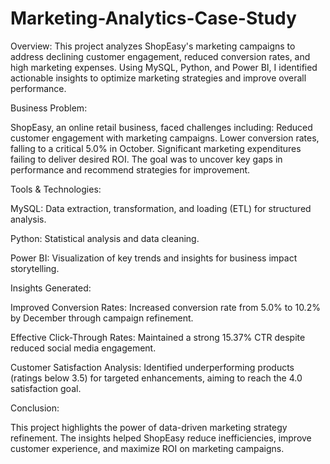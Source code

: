 # Marketing-Analytics-Case-Study

Overview:
This project analyzes ShopEasy's marketing campaigns to address declining customer engagement, reduced conversion rates, and high marketing expenses. Using MySQL, Python, and Power BI, I identified actionable insights to optimize marketing strategies and improve overall performance.

Business Problem:

ShopEasy, an online retail business, faced challenges including:
Reduced customer engagement with marketing campaigns.
Lower conversion rates, falling to a critical 5.0% in October.
Significant marketing expenditures failing to deliver desired ROI.
The goal was to uncover key gaps in performance and recommend strategies for improvement.

Tools & Technologies:

MySQL: Data extraction, transformation, and loading (ETL) for structured analysis.

Python: Statistical analysis and data cleaning.

Power BI: Visualization of key trends and insights for business impact storytelling.


Insights Generated:

Improved Conversion Rates: Increased conversion rate from 5.0% to 10.2% by December through campaign refinement.

Effective Click-Through Rates: Maintained a strong 15.37% CTR despite reduced social media engagement.

Customer Satisfaction Analysis: Identified underperforming products (ratings below 3.5) for targeted enhancements, aiming to reach the 4.0 satisfaction goal.


Conclusion:

This project highlights the power of data-driven marketing strategy refinement. The insights helped ShopEasy reduce inefficiencies, improve customer experience, and maximize ROI on marketing campaigns.
